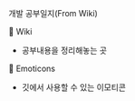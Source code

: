 개발 공부일지(From Wiki)

:pushpin: Wiki

  * 공부내용을 정리해놓는 곳

:pushpin: Emoticons

  * 깃에서 사용할 수 있는 이모티콘
  
  
 
